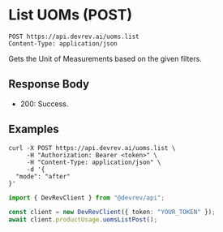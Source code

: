 # List UOMs (POST)

```http
POST https://api.devrev.ai/uoms.list
Content-Type: application/json
```

Gets the Unit of Measurements based on the given filters.



## Response Body

- 200: Success.

## Examples

```shell
curl -X POST https://api.devrev.ai/uoms.list \
     -H "Authorization: Bearer <token>" \
     -H "Content-Type: application/json" \
     -d '{
  "mode": "after"
}'
```

```typescript
import { DevRevClient } from "@devrev/api";

const client = new DevRevClient({ token: "YOUR_TOKEN" });
await client.productUsage.uomsListPost();

```